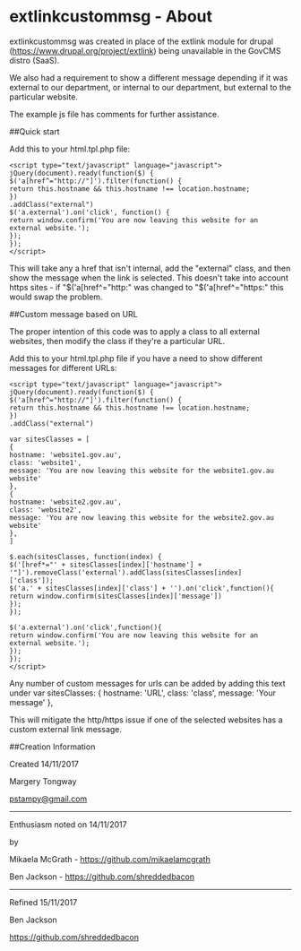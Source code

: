 # extlinkcustommsg - About

extlinkcustommsg was created in place of the extlink module for drupal (https://www.drupal.org/project/extlink) being unavailable in the GovCMS distro (SaaS).

We also had a requirement to show a different message depending if it was external to our department, or internal to our department, but external to the particular website.

The example js file has comments for further assistance.

##Quick start 

Add this to your html.tpl.php file:


    <script type="text/javascript" language="javascript">
    jQuery(document).ready(function($) {
    $('a[href^="http://"]').filter(function() {
    return this.hostname && this.hostname !== location.hostname;
    })
    .addClass("external")
    $('a.external').on('click', function() {
    return window.confirm('You are now leaving this website for an external website.');
    });
    });
    </script>

This will take any a href that isn't internal, add the "external" class, and then show the message when the link is selected. This doesn't take into account https sites - if "$('a[href^="http:" was changed to "$('a[href^="https:" this would swap the problem.

##Custom message based on URL

The proper intention of this code was to apply a class to all external websites, then modify the class if they're a particular URL.

Add this to your html.tpl.php file if you have a need to show different messages for different URLs:

    <script type="text/javascript" language="javascript">
    jQuery(document).ready(function($) {
    $('a[href^="http://"]').filter(function() {
    return this.hostname && this.hostname !== location.hostname;
    })
    .addClass("external")

    var sitesClasses = [
    {
    hostname: 'website1.gov.au', 
    class: 'website1', 
    message: 'You are now leaving this website for the website1.gov.au website'
    },
    {
    hostname: 'website2.gov.au', 
    class: 'website2',
    message: 'You are now leaving this website for the website2.gov.au website'
    },
    ] 

    $.each(sitesClasses, function(index) {
    $('[href*="' + sitesClasses[index]['hostname'] + '"]').removeClass('external').addClass(sitesClasses[index]     ['class']);
    $('a.' + sitesClasses[index]['class'] + '').on('click',function(){
    return window.confirm(sitesClasses[index]['message'])
    });
    });

    $('a.external').on('click',function(){
    return window.confirm('You are now leaving this website for an external website.');
    });
    });
    </script>

Any number of custom messages for urls can be added by adding this text under var sitesClasses:
    {
    hostname: 'URL', 
    class: 'class', 
    message: 'Your message'
    },

This will mitigate the http/https issue if one of the selected websites has a custom external link message.

##Creation Information

Created 14/11/2017

Margery Tongway

pstampy@gmail.com
***
Enthusiasm noted on 14/11/2017

by

Mikaela McGrath - https://github.com/mikaelamcgrath

Ben Jackson - https://github.com/shreddedbacon
***
Refined 15/11/2017

Ben Jackson

https://github.com/shreddedbacon
